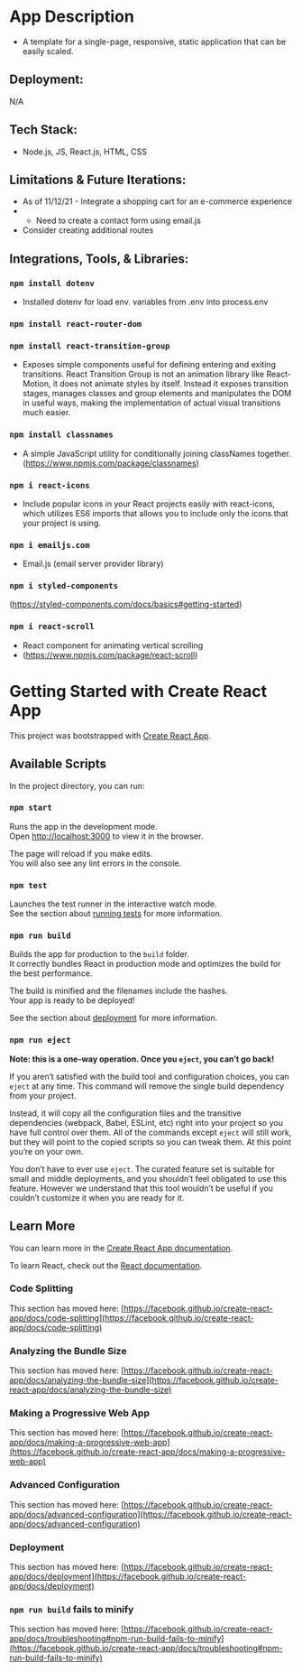 # App Description

- A template for a single-page, responsive, static application that can be easily scaled.

## Deployment:

N/A

<!-- ## Usage Instructions:

- 1) In the searchbar, type in the name of a city who's conditions you wish to view.
- 2) Click "return" or "enter" depending on the machine you're using.
- 3) If city exists within dataset provided by OpenWeather API { https://openweathermap.org/api }, results will be displayed in the User Interface (UI)
- 4) View Results! -->

## Tech Stack:

- Node.js, JS, React.js, HTML, CSS

## Limitations & Future Iterations:

- As of 11/12/21 - Integrate a shopping cart for an e-commerce experience
- * Need to create a contact form using email.js
- Consider creating additional routes

## Integrations, Tools, & Libraries:

### `npm install dotenv`

- Installed dotenv for load env. variables from .env into process.env

### `npm install react-router-dom`

### `npm install react-transition-group`

- Exposes simple components useful for defining entering and exiting transitions. React Transition Group is not an animation library like React-Motion, it does not animate styles by itself. Instead it exposes transition stages, manages classes and group elements and manipulates the DOM in useful ways, making the implementation of actual visual transitions much easier.

<!-- ### `npm install sass`

- Sass is a stylesheet language that’s compiled to CSS. It allows you to use variables, nested rules, mixins, functions, and more, all with a fully CSS-compatible syntax. Sass helps keep large stylesheets well-organized and makes it easy to share design within and across projects.
(https://sass-lang.com/documentation) -->

### `npm install classnames`

- A simple JavaScript utility for conditionally joining classNames together.
(https://www.npmjs.com/package/classnames)

### `npm i react-icons`

- Include popular icons in your React projects easily with react-icons, which utilizes ES6 imports that allows you to include only the icons that your project is using.

### `npm i emailjs.com`

- Email.js (email server provider library)

### `npm i styled-components`

(https://styled-components.com/docs/basics#getting-started)

### `npm i react-scroll`

- React component for animating vertical scrolling
- (https://www.npmjs.com/package/react-scroll)

# Getting Started with Create React App

This project was bootstrapped with [Create React App](https://github.com/facebook/create-react-app).

## Available Scripts

In the project directory, you can run:

### `npm start`

Runs the app in the development mode.\
Open [http://localhost:3000](http://localhost:3000) to view it in the browser.

The page will reload if you make edits.\
You will also see any lint errors in the console.

### `npm test`

Launches the test runner in the interactive watch mode.\
See the section about [running tests](https://facebook.github.io/create-react-app/docs/running-tests) for more information.

### `npm run build`

Builds the app for production to the `build` folder.\
It correctly bundles React in production mode and optimizes the build for the best performance.

The build is minified and the filenames include the hashes.\
Your app is ready to be deployed!

See the section about [deployment](https://facebook.github.io/create-react-app/docs/deployment) for more information.

### `npm run eject`

**Note: this is a one-way operation. Once you `eject`, you can’t go back!**

If you aren’t satisfied with the build tool and configuration choices, you can `eject` at any time. This command will remove the single build dependency from your project.

Instead, it will copy all the configuration files and the transitive dependencies (webpack, Babel, ESLint, etc) right into your project so you have full control over them. All of the commands except `eject` will still work, but they will point to the copied scripts so you can tweak them. At this point you’re on your own.

You don’t have to ever use `eject`. The curated feature set is suitable for small and middle deployments, and you shouldn’t feel obligated to use this feature. However we understand that this tool wouldn’t be useful if you couldn’t customize it when you are ready for it.

## Learn More

You can learn more in the [Create React App documentation](https://facebook.github.io/create-react-app/docs/getting-started).

To learn React, check out the [React documentation](https://reactjs.org/).

### Code Splitting

This section has moved here: [https://facebook.github.io/create-react-app/docs/code-splitting](https://facebook.github.io/create-react-app/docs/code-splitting)

### Analyzing the Bundle Size

This section has moved here: [https://facebook.github.io/create-react-app/docs/analyzing-the-bundle-size](https://facebook.github.io/create-react-app/docs/analyzing-the-bundle-size)

### Making a Progressive Web App

This section has moved here: [https://facebook.github.io/create-react-app/docs/making-a-progressive-web-app](https://facebook.github.io/create-react-app/docs/making-a-progressive-web-app)

### Advanced Configuration

This section has moved here: [https://facebook.github.io/create-react-app/docs/advanced-configuration](https://facebook.github.io/create-react-app/docs/advanced-configuration)

### Deployment

This section has moved here: [https://facebook.github.io/create-react-app/docs/deployment](https://facebook.github.io/create-react-app/docs/deployment)

### `npm run build` fails to minify

This section has moved here: [https://facebook.github.io/create-react-app/docs/troubleshooting#npm-run-build-fails-to-minify](https://facebook.github.io/create-react-app/docs/troubleshooting#npm-run-build-fails-to-minify)